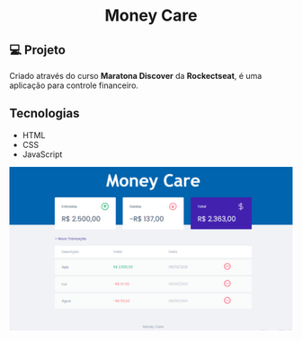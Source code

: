 <h1 align="center">Money Care</h1>

## :computer: Projeto

<p>
Criado através do curso <b>Maratona Discover</b> da <b>Rockectseat</b>,
é uma aplicação para controle financeiro.</p>

## Tecnologias

 -  HTML
 -  CSS
 -  JavaScript


<img src="./assets/inicial.png">

